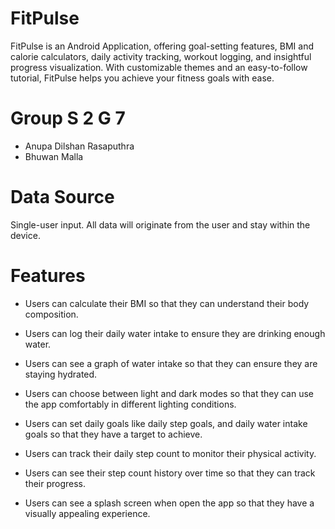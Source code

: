# FitPulse

FitPulse is an Android Application, offering goal-setting features, BMI and calorie calculators, daily activity tracking, workout logging, and insightful progress visualization. With customizable themes and an easy-to-follow tutorial, FitPulse helps you achieve your fitness goals with ease.

# Group S 2 G 7

- Anupa Dilshan Rasaputhra
- Bhuwan Malla

# Data Source

Single-user input. All data will originate from the user and stay within the device.

# Features

- Users can calculate their BMI so that they can understand their body composition.

- Users can log their daily water intake to ensure they are drinking enough water.

- Users can see a graph of water intake so that they can ensure they are staying hydrated.

- Users can choose between light and dark modes so that they can use the app comfortably in different lighting conditions.

-  Users can set daily goals like daily step goals, and daily water intake goals so that they have a target to achieve.

- Users can track their daily step count to monitor their physical activity.

- Users can see their step count history over time so that they can track their progress.

- Users can see a splash screen when open the app so that they have a visually appealing experience.
